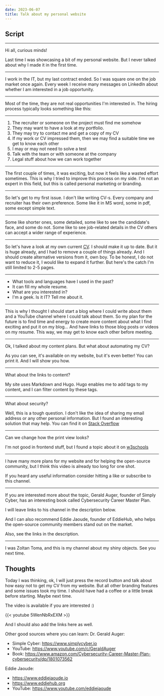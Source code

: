 ```yaml
---
date: 2023-06-07
title: Talk about my personal website
---
```


## Script

---

Hi all, curious minds!

Last time I was showcasing a bit of my personal website. But I never talked about why I made it in the first time.

---

I work in the IT, but my last contract ended. So I was square one on the job market once again. Every week I receive many messages on LinkedIn about whether I am interested in a job opportunity.

---

Most of the time, they are not real opportunities I'm interested in. The hiring process typically looks something like this:

---

1. The recruiter or someone on the project must find me somehow
2. They may want to have a look at my portfolio.
3. They may try to contact me and get a copy of my CV
4. If my work or CV impressed them, then we may find a suitable time we get to know each other
5. I may or may not need to solve a test
6. Talk with the team or with someone at the company
7. Legal stuff about how we can work together

---

The first couple of times, it was exciting, but now it feels like a wasted effort sometimes. This is why I tried to improve this process on my side. I'm not an expert in this field, but this is called personal marketing or branding.

---

So let's get to my first issue. I don't like writing CV-s. Every company and recruiter has their own preference. Some like it in MS word, some in pdf, some except simple text.

---

Some like shorter ones, some detailed, some like to see the candidate's face, and some do not.
Some like to see job-related details in the CV others can accept a wider range of experience.

---

So let's have a look at my own current [CV](https://zoltantoma.com/cv). I should make it up to date. But it is huge already, and I had to remove a couple of things already. And I should create alternative versions from it, own boy. To be honest, I do not want to reduce it, I would like to expand it further. But here's the catch I'm still limited to 2-5 pages.

---

- What tools and languages have I used in the past?
- It can fill my whole resume.
- What are you interested in?
- I'm a geek. Is it IT? Tell me about it.

---

This is why I thought I should start a blog where I could write about them and a YouTube channel where I could talk about them. So my plan for the future is to find time and energy to create more content about what I find exciting and put it on my blog... And have links to those blog posts or videos on my resume.
This way, we may get to know each other before meeting.

---

Ok, I talked about my content plans. But what about automating my CV?

As you can see, it's available on my website, but it's even better! You can print it. And I will show you how.

---

What about the links to content?

My site uses Markdown and Hugo. Hugo enables me to add tags to my content, and I can filter content by these tags.

---

What about security?

Well, this is a tough question. I don't like the idea of sharing my email address or any other personal information. But I found an interesting solution that may help.
You can find it on [Stack Overflow](https://stackoverflow.com/questions/163628/making-email-addresses-safe-from-bots-on-a-webpage)

---

Can we change how the print view looks?

I'm not good in frontend stuff, but I found a topic about it on [w3schools](https://www.w3schools.com/cssref/css3_pr_mediaquery.php)

---

I have many more plans for my website and for helping the open-source community, but I think this video is already too long for one shot.

If you heard any useful information consider hitting a like or subscribe to this channel.

---

If you are interested more about the topic, Gerald Auger, founder of Simply Cyber, has an interesting book called Cybersecurity Career Master Plan.

I will leave links to his channel in the description below.

And I can also recommend Eddie Jaoude, founder of EddieHub, who helps the open-source community members stand out on the market.

Also, see the links in the description.

---

I was Zoltan Toma, and this is my channel about my shiny objects. See you next time.

## Thoughts

Today I was thinking, ok, I will just press the record button and talk about how easy not to get my CV from my website. But all other branding features and some issues took my time.
I should have had a coffee or a little break before starting. Maybe next time.

The video is available if you are interested :)

{{< youtube 5WenNbRxEXM >}}

And I should also add the links here as well.

Other good sources where you can learn:
Dr. Gerald Auger:

- Simple Cyber: https://www.simplycyber.io
- YouTube: https://www.youtube.com/c/GeraldAuger
- Book: https://www.amazon.com/Cybersecurity-Career-Master-Plan-cybersecurity/dp/1801073562

Eddie Jaoude:

- https://www.eddiejaoude.io
- https://www.eddiehub.org
- YouTube: https://www.youtube.com/eddiejaoude
